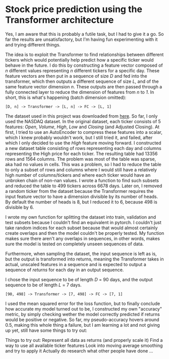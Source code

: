 # Stock price prediction using the Transformer architecture

Yes, I am aware that this is probably a futile task, but I had to give it a go. So far the results are unsatisfactory, but I'm having fun experimenting with it and trying different things.

The idea is to exploit the Transformer to find relationships between different tickers which would potentially help predict how a specific ticker would behave in the future. I do this by constructing a feature vector composed of *n* different values representing *n* different tickers for a specific day. These feature vectors are then put in a sequence of size *D* and fed into the transformer, which then outputs a different sequence of size *L*, and of the same feature vector dimension *n*. These outputs are then passed through a fully connected layer to reduce the dimension of features from *n* to *1*. In short, this is what's happening (batch dimension omitted):

	[D, n] -> Transformer -> [L, n] -> FC -> [L, 1]

The dataset used in this project was downloaded from [here](https://www.kaggle.com/datasets/paultimothymooney/stock-market-data). So far, I only used the NASDAQ dataset. In the original dataset, each ticker consists of 5 features: *Open*, *Volume*, *High*, *Low* and *Closing* (and Adjusted Closing). At first, I tried to use an AutoEncoder to compress these features into a scalar, which I knew probably wouldn't work, but I still tried it, and failed, after which I only decided to use the *High* feature moving forward.
I constructed a new dataset table consisting of rows representing each day and columns representing the High price for each ticker. The resulting table had 13356 rows and 1564 columns. The problem was most of the table was sparse, aka had no values in cells. This was a problem, so I had to reduce the table to only a subset of rows and columns where I would still have a relatively high number of columns/tickers and where each ticker would have an unbroken chain of non-nan values. I wrote a function to find such subsets and reduced the table to 499 tickers across 6678 days. Later on, I removed a random ticker from the dataset because the Transformer requires the input feature vector to have a dimension divisible by its number of heads. By default the number of heads is 8, but I reduced it to 6, because 498 is divisible by 6.

I wrote my own function for splitting the dataset into train, validation and test subsets because I couldn't find an equivalent in pytorch. I couldn't just take random indices for each subset because that would almost certainly create overlaps and then the model couldn't be properly tested. My function makes sure there aren't any overlaps in sequences, in other words, makes sure the model is tested on completely unseen sequences of data.

Furthermore, when sampling the dataset, the input sequence is left as is, but the output is transformed into returns, meaning the Transformer takes in actual, unscaled features in a sequence and is expected to output a sequence of *returns* for each day in an output sequence.

I chose the input sequence to be of length *D* = 90 days, and the output sequence to be of length *L* = 7 days.

	[90, 498] -> Transformer -> [7, 498] -> FC -> [7, 1]

I used the mean squared error for the loss function, but to finally conclude how accurate my model turned out to be, I constructed my own "accuracy" metric, by simply checking wether the model correctly predicted if returns would be positive or negative. So far, my pseudo-accuracy hovers around 0.5, making this whole thing a failure, but I am learning a lot and not giving up yet, still have some things to try out:


Things to try out:
Represent all data as returns (and properly scale it)
Find a way to use all available ticker features
Look into moving average smoothing and try to apply it
Actually do research what other people have done
...